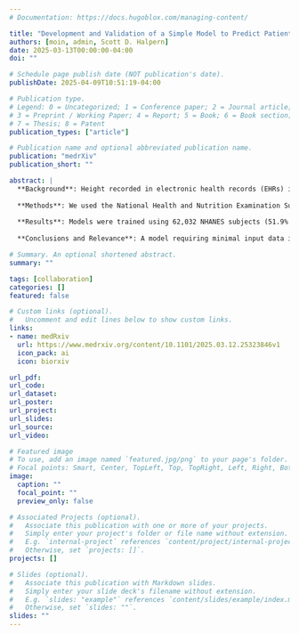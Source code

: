 ```yaml
---
# Documentation: https://docs.hugoblox.com/managing-content/

title: "Development and Validation of a Simple Model to Predict Patient Height"
authors: [moin, admin, Scott D. Halpern]
date: 2025-03-13T00:00:00-04:00
doi: ""

# Schedule page publish date (NOT publication's date).
publishDate: 2025-04-09T10:51:19-04:00

# Publication type.
# Legend: 0 = Uncategorized; 1 = Conference paper; 2 = Journal article;
# 3 = Preprint / Working Paper; 4 = Report; 5 = Book; 6 = Book section;
# 7 = Thesis; 8 = Patent
publication_types: ["article"]

# Publication name and optional abbreviated publication name.
publication: "medrXiv"
publication_short: ""

abstract: |
  **Background**: Height recorded in electronic health records (EHRs) is used extensively in diagnosis and treatment, either in isolation or as a component of body-mass index (BMI), but is often falsely high because many adults overestimate their height. Statistical models to predict height could therefore improve population health, but to date models have required extensive input and have not been externally validated.
  
  **Methods**: We used the National Health and Nutrition Examination Survey (NHANES) to develop sex-stratified predictive models for examiner-measured height based on self-reported height and age in a random 90% sample of data. We internally validated the model in a held-out 10% sample and externally validated the model in two cohorts: The National Adolescent to Adult Longitudinal Health Study (Add Health) and the University of Michigan Health and Retirement Study (HRS). We assessed discrimination with C-index, calibration by visual inspection of calibration plots, and accuracy using root mean square error (RMSE). 
  
  **Results**: Models were trained using 62,032 NHANES subjects (51.9% women, 21.7% Black, 23.9% Hispanic or Latino, with median age 48 [IQR 31 - 64]), and evaluated in the NHANES held-out test set (n=6,846), Add Health (n=5,749), and HRS (n=5,655). Models demonstrated excellent discrimination in all validation cohorts (C-index range 0.88 - 0.89). Models were well-calibrated in all validation cohorts. Model-predicted height demonstrated lower root mean square error (RMSE) compared to self-reported height in all validation cohorts and when stratified by race and ethnicity, with greatest improvements in participants aged 45 and over. 
  
  **Conclusions and Relevance**: A model requiring minimal input data improves estimation of height over self-reported height at least as much as more complex models across stratifications of sex, age, race and ethnicity in internal validation, and is the first model to improve height estimation that has demonstrated external validity.

# Summary. An optional shortened abstract.
summary: ""

tags: [collaboration]
categories: []
featured: false

# Custom links (optional).
#   Uncomment and edit lines below to show custom links.
links:
- name: medRxiv
  url: https://www.medrxiv.org/content/10.1101/2025.03.12.25323846v1
  icon_pack: ai
  icon: biorxiv

url_pdf:
url_code:
url_dataset:
url_poster:
url_project:
url_slides:
url_source:
url_video:

# Featured image
# To use, add an image named `featured.jpg/png` to your page's folder. 
# Focal points: Smart, Center, TopLeft, Top, TopRight, Left, Right, BottomLeft, Bottom, BottomRight.
image:
  caption: ""
  focal_point: ""
  preview_only: false

# Associated Projects (optional).
#   Associate this publication with one or more of your projects.
#   Simply enter your project's folder or file name without extension.
#   E.g. `internal-project` references `content/project/internal-project/index.md`.
#   Otherwise, set `projects: []`.
projects: []

# Slides (optional).
#   Associate this publication with Markdown slides.
#   Simply enter your slide deck's filename without extension.
#   E.g. `slides: "example"` references `content/slides/example/index.md`.
#   Otherwise, set `slides: ""`.
slides: ""
---
```

